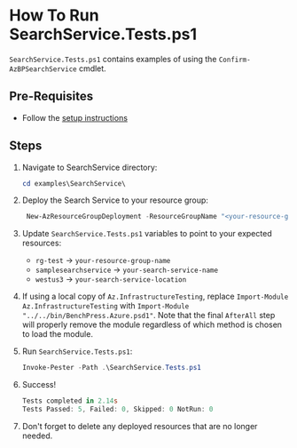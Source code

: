 # How To Run SearchService.Tests.ps1

`SearchService.Tests.ps1` contains examples of using the `Confirm-AzBPSearchService` cmdlet.

## Pre-Requisites

- Follow the [setup instructions](../README.md)

## Steps

1. Navigate to SearchService directory:

   ```Powershell
   cd examples\SearchService\
   ```

1. Deploy the Search Service to your resource group:

   ```Powershell
    New-AzResourceGroupDeployment -ResourceGroupName "<your-resource-group-name>" -TemplateFile ".\SearchService.bicep"
   ```

1. Update `SearchService.Tests.ps1` variables to point to your expected resources:

   - `rg-test`             -> `your-resource-group-name`
   - `samplesearchservice` -> `your-search-service-name`
   - `westus3`             -> `your-search-service-location`

1. If using a local copy of `Az.InfrastructureTesting`, replace `Import-Module Az.InfrastructureTesting` with `Import-Module "../../bin/BenchPress.Azure.psd1"`. Note that the final `AfterAll` step will properly remove the module regardless of which method is chosen to load the module.

1. Run `SearchService.Tests.ps1`:

   ```Powershell
   Invoke-Pester -Path .\SearchService.Tests.ps1
   ```

1. Success!

   ```Powershell
   Tests completed in 2.14s
   Tests Passed: 5, Failed: 0, Skipped: 0 NotRun: 0
   ```

1. Don't forget to delete any deployed resources that are no longer needed.
